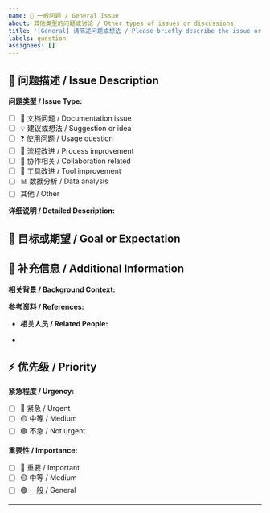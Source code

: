 ```yaml
---
name: 💭 一般问题 / General Issue
about: 其他类型的问题或讨论 / Other types of issues or discussions
title: '[General] 请简述问题或想法 / Please briefly describe the issue or idea'
labels: question
assignees: []
---
```


## 📝 问题描述 / Issue Description

<!-- 请详细描述你要讨论的问题或想法 / Please describe the issue or idea you want to discuss in detail -->

**问题类型 / Issue Type:**

- [ ] 📖 文档问题 / Documentation issue
- [ ] 💡 建议或想法 / Suggestion or idea
- [ ] ❓ 使用问题 / Usage question
- [ ] 🔄 流程改进 / Process improvement
- [ ] 🤝 协作相关 / Collaboration related
- [ ] 🔧 工具改进 / Tool improvement
- [ ] 📊 数据分析 / Data analysis
- [ ] 其他 / Other

**详细说明 / Detailed Description:**

<!-- 提供更多具体信息 / Provide more specific information -->

## 🎯 目标或期望 / Goal or Expectation

<!-- 你希望通过这个讨论达到什么目标 / What goal do you hope to achieve through this discussion -->

## 💬 补充信息 / Additional Information

**相关背景 / Background Context:**

<!-- 提供相关的背景信息 / Provide relevant background information -->

**参考资料 / References:**

<!-- 相关的链接、文档或资源 / Related links, documents or resources -->

- **相关人员 / Related People:**

<!-- 可能需要参与讨论的人员 / People who might need to participate in the discussion -->

-

## ⚡ 优先级 / Priority

**紧急程度 / Urgency:**

- [ ] 🔴 紧急 / Urgent
- [ ] 🟡 中等 / Medium
- [ ] 🟢 不急 / Not urgent

**重要性 / Importance:**

- [ ] 🔴 重要 / Important
- [ ] 🟡 中等 / Medium
- [ ] 🟢 一般 / General

---

<!--
💡 提示 / Tips:
- 如果这是一个具体的 bug，请使用 Bug 报告模板
- If this is a specific bug, please use the Bug Report template
- 如果这是一个功能请求，请使用功能需求模板
- If this is a feature request, please use the Feature Request template
- 如果这是紧急事故，请使用 Incident 工单模板
- If this is an emergency incident, please use the Incident Report template
-->

